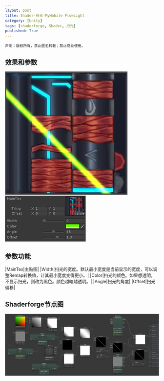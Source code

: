 ```yaml
---
layout: post
title: Shader-扫光-MyMobile FlowLight
category: [Unity]
tags: [shaderforge, Shader, 扫光]
published: True
---
```



`声明：版权所有，禁止匿名转载；禁止商业使用。`


## 效果和参数 ##

<left>
	<img src="/public/img/Shader-扫光/1.png">
	<img src="/public/img/Shader-扫光/2.png">
	</left>

	
## 参数功能 ##
	
|MainTex|主贴图|
|Width|扫光的宽度。默认最小宽度是当前显示的宽度，可以调整Remap转换值，让其最小宽度变得更小。|
|Color|扫光的颜色。如果想透明，不显示扫光，则改为黑色。颜色越暗越透明。|
|Angle|扫光的角度|
|Offset|扫光偏移|


## Shaderforge节点图 ##

<left>
	<img src="/public/img/Shader-扫光/节点图.png">
	</left>
